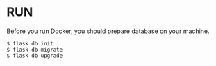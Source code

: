 # RUN
Before you run Docker, you should prepare database on your machine.

```
$ flask db init
$ flask db migrate
$ flask db upgrade
```
